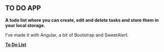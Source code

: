 
## TO DO APP

__A todo list where you can create, edit and delete tasks and store them in your local storage.__

I've made it with Angular, a bit of Bootstrap and SweetAlert.

__[To Do List](https://todo93.netlify.app/)__
